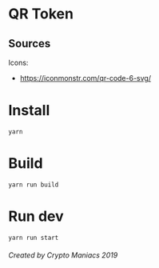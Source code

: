 # QR Token

## Sources

Icons:
 - https://iconmonstr.com/qr-code-6-svg/

# Install
``yarn``

# Build
``yarn run build``

# Run dev
``yarn run start``

###### Created by Crypto Maniacs 2019
